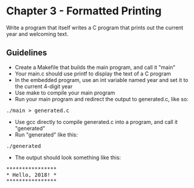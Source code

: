# Chapter 3 - Formatted Printing

Write a program that itself writes a C program that prints out the current year and welcoming text.

## Guidelines

* Create a Makefile that builds the main program, and call it "main"
* Your main.c should use printf to display the text of a C program
* In the embedded program, use an int variable named year and set it to the current 4-digit year
* Use make to compile your main program
* Run your main program and redirect the output to generated.c, like so:
<pre>./main > generated.c</pre>
* Use gcc directly to compile generated.c into a program, and call it "generated"
* Run "generated" like this:
<pre>./generated</pre>
* The output should look something like this:

<pre>
****************
* Hello, 2018! *
****************
</pre>
